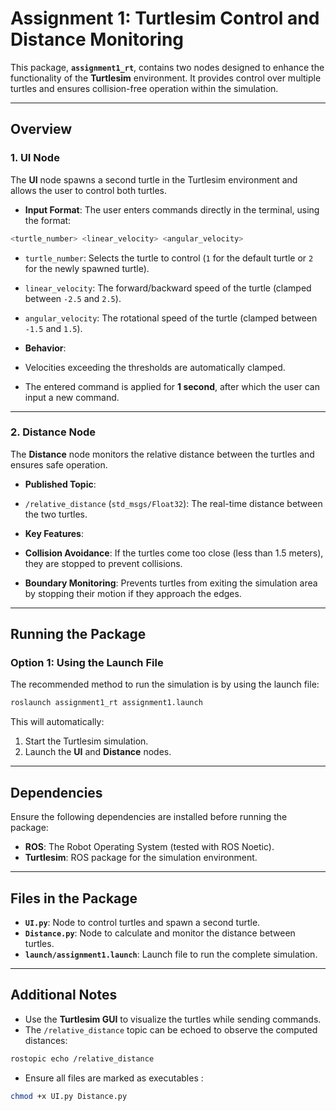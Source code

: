 # Assignment 1: Turtlesim Control and Distance Monitoring

This package, **`assignment1_rt`**, contains two nodes designed to enhance the functionality of the **Turtlesim** environment. It provides control over multiple turtles and ensures collision-free operation within the simulation.

---

## Overview

### 1. **UI Node**
The **UI** node spawns a second turtle in the Turtlesim environment and allows the user to control both turtles.

- **Input Format**: The user enters commands directly in the terminal, using the format:

```php
<turtle_number> <linear_velocity> <angular_velocity>
```

- `turtle_number`: Selects the turtle to control (`1` for the default turtle or `2` for the newly spawned turtle).
- `linear_velocity`: The forward/backward speed of the turtle (clamped between `-2.5` and `2.5`).
- `angular_velocity`: The rotational speed of the turtle (clamped between `-1.5` and `1.5`).

- **Behavior**:
- Velocities exceeding the thresholds are automatically clamped.
- The entered command is applied for **1 second**, after which the user can input a new command.

---

### 2. **Distance Node**
The **Distance** node monitors the relative distance between the turtles and ensures safe operation.

- **Published Topic**:
- `/relative_distance` (`std_msgs/Float32`): The real-time distance between the two turtles.

- **Key Features**:
- **Collision Avoidance**: If the turtles come too close (less than 1.5 meters), they are stopped to prevent collisions.
- **Boundary Monitoring**: Prevents turtles from exiting the simulation area by stopping their motion if they approach the edges.

---

## Running the Package

### Option 1: Using the Launch File
The recommended method to run the simulation is by using the launch file:
```bash
roslaunch assignment1_rt assignment1.launch
```

This will automatically:
1. Start the Turtlesim simulation.
2. Launch the **UI** and **Distance** nodes.

---

## Dependencies

Ensure the following dependencies are installed before running the package:
- **ROS**: The Robot Operating System (tested with ROS Noetic).
- **Turtlesim**: ROS package for the simulation environment.

---

## Files in the Package

- **`UI.py`**: Node to control turtles and spawn a second turtle.
- **`Distance.py`**: Node to calculate and monitor the distance between turtles.
- **`launch/assignment1.launch`**: Launch file to run the complete simulation.

---

## Additional Notes

- Use the **Turtlesim GUI** to visualize the turtles while sending commands.
- The `/relative_distance` topic can be echoed to observe the computed distances:

```bash
rostopic echo /relative_distance
```
  
- Ensure all files are marked as executables : 

```bash
chmod +x UI.py Distance.py
```

